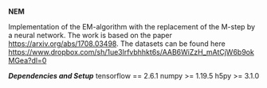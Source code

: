 **NEM**

Implementation of the EM-algorithm with the replacement of the M-step by a neural network.
The work is based on the paper https://arxiv.org/abs/1708.03498.
The datasets can be found here https://www.dropbox.com/sh/1ue3lrfvbhhkt6s/AAB6WiZzH_mAtCjW6b9okMGea?dl=0

***Dependencies and Setup***
tensorflow == 2.6.1
numpy >= 1.19.5
h5py >= 3.1.0
